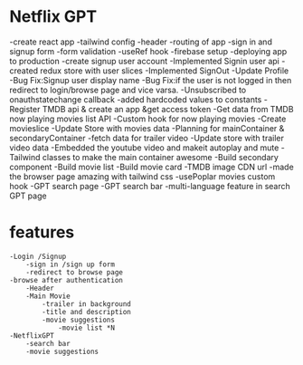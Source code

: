 # Netflix GPT
   -create react app
   -tailwind config
   -header
   -routing of app
   -sign in and signup form
   -form validation
   -useRef hook
   -firebase setup
   -deploying app to production
   -create signup user account
   -Implemented Signin user api
   -created redux store with user slices
   -Implemented SignOut
   -Update Profile
   -Bug Fix:Signup user display name
   -Bug Fix:if the user is not logged in then redirect to login/browse page and vice varsa.
   -Unsubscribed to onauthstatechange callback
   -added hardcoded values to constants
   -Register TMDB api & create an app &get access token
   -Get data from TMDB now playing movies list API
   -Custom hook for now playing movies
   -Create movieslice
   -Update Store with movies data
   -Planning for mainContainer & secondaryContainer
   -fetch data for trailer video
   -Update store with trailer video data
   -Embedded the youtube video and makeit autoplay and mute
   -Tailwind classes to make the main container awesome
   -Build secondary component
   -Build movie list
   -Build movie card
   -TMDB image CDN url
   -made the browser page amazing with tailwind css
   -usePoplar movies custom hook
   -GPT search page
   -GPT search bar
   -multi-language feature in search GPT page
   
   

# features
    -Login /Signup 
        -sign in /sign up form
        -redirect to browse page
    -browse after authentication
        -Header
        -Main Movie
            -trailer in background
            -title and description
            -movie suggestions
                -movie list *N
    -NetflixGPT
        -search bar
        -movie suggestions